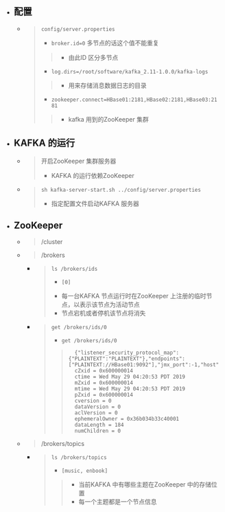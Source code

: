 


- ## 配置
    - > `config/server.properties`
        > - `broker.id=0` 多节点的话这个值不能重复
        >> - 由此ID 区分多节点
        > - `log.dirs=/root/software/kafka_2.11-1.0.0/kafka-logs`
        >> - 用来存储消息数据日志的目录
        > - `zookeeper.connect=HBase01:2181,HBase02:2181,HBase03:2181`
        >> - kafka 用到的ZooKeeper 集群


- ## KAFKA 的运行
    - > 开启ZooKeeper 集群服务器
        > - KAFKA 的运行依赖ZooKeeper 
    - > `sh kafka-server-start.sh ../config/server.properties`
        > - 指定配置文件启动KAFKA 服务器

- ## ZooKeeper 
    - > /cluster
    - > /brokers
        - > `ls /brokers/ids`
            > -     [0]
            > - 每一台KAFKA 节点运行时在ZooKeeper 上注册的临时节点，以表示该节点为活动节点
            > - 节点宕机或者停机该节点将消失
        - > `get /brokers/ids/0`
            > - `get /brokers/ids/0`
            >>       {"listener_security_protocol_map":{"PLAINTEXT":"PLAINTEXT"},"endpoints":["PLAINTEXT://HBase01:9092"],"jmx_port":-1,"host":"HBase01","timestamp":"1559128852749","port":9092,"version":4}
            >>       cZxid = 0x600000014
            >>       ctime = Wed May 29 04:20:53 PDT 2019
            >>       mZxid = 0x600000014
            >>       mtime = Wed May 29 04:20:53 PDT 2019
            >>       pZxid = 0x600000014
            >>       cversion = 0
            >>       dataVersion = 0
            >>       aclVersion = 0
            >>       ephemeralOwner = 0x36b034b33c40001
            >>       dataLength = 184
            >>       numChildren = 0
    - > /brokers/topics
        - > `ls /brokers/topics`
            > -     [music, enbook]
            >> - 当前KAFKA 中有哪些主题在ZooKeeper 中的存储位置
            >> - 每一个主题都是一个节点信息


